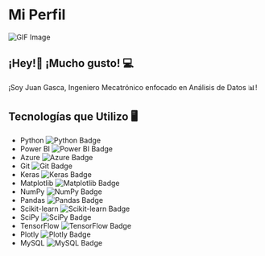 # Mi Perfil

![GIF Image](https://media.giphy.com/media/zhYSVCirREeIZtONCI/giphy.gif?cid=790b7611eepvlhdurz855phgnw0u0it1yi1hw1rsj26jp868&ep=v1_stickers_search&rid=giphy.gif&ct=s)

## ¡Hey!👋 ¡Mucho gusto! 💻

¡Soy Juan Gasca, Ingeniero Mecatrónico enfocado en Análisis de Datos 📊!

## Tecnologías que Utilizo 🖥️

- Python ![Python Badge](https://img.shields.io/badge/python-3670A0?style=for-the-badge&logo=python&logoColor=ffdd54)
- Power BI ![Power BI Badge](https://img.shields.io/badge/power_bi-F2C811?style=for-the-badge&logo=powerbi&logoColor=black)
- Azure ![Azure Badge](https://img.shields.io/badge/azure-%230072C6.svg?style=for-the-badge&logo=microsoftazure&logoColor=white)
- Git ![Git Badge](https://img.shields.io/badge/git-%23F05033.svg?style=for-the-badge&logo=git&logoColor=white)
- Keras ![Keras Badge](https://img.shields.io/badge/Keras-%23D00000.svg?style=for-the-badge&logo=Keras&logoColor=white)
- Matplotlib ![Matplotlib Badge](https://img.shields.io/badge/Matplotlib-%23ffffff.svg?style=for-the-badge&logo=Matplotlib&logoColor=black)
- NumPy ![NumPy Badge](https://img.shields.io/badge/numpy-%23013243.svg?style=for-the-badge&logo=numpy&logoColor=white)
- Pandas ![Pandas Badge](https://img.shields.io/badge/pandas-%23150458.svg?style=for-the-badge&logo=pandas&logoColor=white)
- Scikit-learn ![Scikit-learn Badge](https://img.shields.io/badge/scikit--learn-%23F7931E.svg?style=for-the-badge&logo=scikit-learn&logoColor=white)
- SciPy ![SciPy Badge](https://img.shields.io/badge/SciPy-%230C55A5.svg?style=for-the-badge&logo=scipy&logoColor=%white)
- TensorFlow ![TensorFlow Badge](https://img.shields.io/badge/TensorFlow-%23FF6F00.svg?style=for-the-badge&logo=TensorFlow&logoColor=white)
- Plotly ![Plotly Badge](https://img.shields.io/badge/Plotly-%233F4F75.svg?style=for-the-badge&logo=plotly&logoColor=white)
- MySQL ![MySQL Badge](https://img.shields.io/badge/mysql-4479A1.svg?style=for-the-badge&logo=mysql&logoColor=white)
